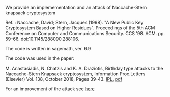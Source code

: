 We provide an implemementation and an attack of Naccache-Stern knapsack cryptosystem

Ref. : Naccache, David; Stern, Jacques (1998). "A New Public Key Cryptosystem Based on Higher Residues". Proceedings of the 5th ACM Conference on Computer and Communications Security. CCS '98. ACM. pp. 59–66. doi:10.1145/288090.288106. 

The code is written in sagemath, ver. 6.9

The code was used in the paper: 

M. Anastasiadis, N. Chatzis and K. A. Draziotis, Birthday type attacks to the Naccache-Stern Knapsack cryptosystem, 
Information Proc.Letters (Elsevier) Vol. 138, October 2018, Pages 39-43. [IPL](https://www.sciencedirect.com/science/article/pii/S0020019018301273), [pdf](https://github.com/drazioti/Papers/blob/master/paper/J12_ipl.pdf)

For an improvement of the attack see [here](https://github.com/drazioti/NSK-birthday-attack)
